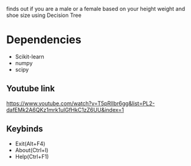 <p> finds out if you are a male or a female based on your height weight and shoe size using Decision Tree <p>

# Dependencies
<ul>
<li>Scikit-learn</li>
<li>numpy</li>
<li>scipy</li>
 </ul>

## Youtube link
https://www.youtube.com/watch?v=T5pRlIbr6gg&list=PL2-dafEMk2A6QKz1mrk1uIGfHkC1zZ6UU&index=1

## Keybinds

<ul>
<li>Exit(Alt+F4)</li>
<li>About(Ctrl+I)</li>
<li>Help(Ctrl+F1)</li>
 </ul>
